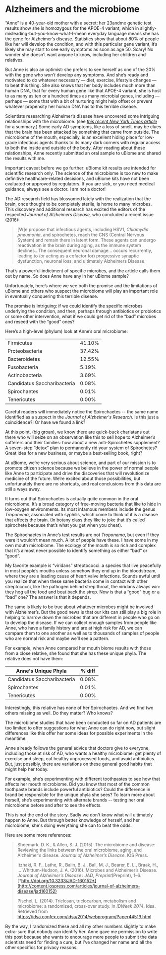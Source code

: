 Alzheimers and the microbiome
=============================

“Anne” is a 40-year-old mother with a secret: her 23andme genetic test results show she is homozygous for the APOE-4 variant, which in slightly-misleading-but-you-know-what-I-mean everyday language means she has the gene for Alzheimer’s disease. Statistics show that about 80% of people like her will develop the condition, and with this particular gene variant, it’s likely she may start to see early symptoms as soon as age 50. Scary! No wonder she doesn’t want anyone to know, including her children and relatives.

But Anne is also an optimist: she prefers to see herself as one of the 20% with the gene who *won’t* develop any symptoms. And she’s ready and motivated to do whatever necessary — diet, exercise, lifestyle changes — to beat this thing. She also knows that her body includes much more than human DNA, that for every human gene like that APOE-4 variant, she is host to as many as ten or a hundred times as many microbial genes, including — perhaps — some that with a bit of nurturing might help offset or prevent whatever propensity her human DNA has to this terrible disease.

Scientists researching Alzheimer’s disease have uncovered some intriguing relationships with the microbiome. (see [*this recent New York Times article*](http://www.nytimes.com/2016/05/26/health/alzheimers-disease-infection.html?smprod=nytcore-iphone&smid=nytcore-iphone-share&_r=0) for a summary.) Some early AD symptoms, like a loss of smell, may be clues that the brain has been attacked by something that came from outside. The microbiome of the mouth, especially, is an excellent hiding place for low-grade infectious agents thanks to its many dark corners with regular access to both the inside and outside of the body. After reading about these relationships, Anne recently submitted an oral sample to uBiome and shared the results with me.

Important caveat before we go further: uBiome kit results are intended for scientific research only. The science of the microbiome is too new to make definitive healthcare-related decisions, and uBiome kits have not been evaluated or approved by regulators. If you are sick, or you need medical guidance, always see a doctor. I am not a doctor!

The AD research field has blossomed lately with the realization that the brain, once thought to be completely sterile, is home to many microbes. This discovery and additional research has excited the editors of the respected *Journal of Alzheimers Disease,* who concluded a recent issue (2016):

> \[W\]e propose that infectious agents, including HSV1, *Chlamydia pneumonia*, and spirochetes, reach the CNS (Central Nervous System) and remain there in latent form. These agents can undergo reactivation in the brain during aging, as the immune system declines...The consequent neuronal damage... occurs recurrently, leading to (or acting as a cofactor for) progressive synaptic dysfunction, neuronal loss, and ultimately Alzheimers Disease.

That’s a powerful indictment of specific microbes, and the article calls them out by name. So does Anne have any in her uBiome sample?

Unfortunately, here’s where we see both the promise and the limitations of uBiome and others who suspect the microbiome will play an important role in eventually conquering this terrible disease.

The promise is intriguing: if we could identify the specific microbes underlying the condition, and then, perhaps through antibiotics or probiotics or some other intervention, what if we could get rid of the “bad” microbes and reseed with the “good” ones?

Here’s a high-level (phylum) look at Anne’s oral microbiome:

|                             |        | 
|-----------------------------|--------| 
| Firmicutes                  | 41.10% | 
| Proteobacteria              | 37.42% | 
| Bacteroidetes               | 12.55% | 
| Fusobacteria                | 5.19%  | 
| Actinobacteria              | 3.69%  | 
| Candidatus Saccharibacteria | 0.08%  | 
| Spirochaetes                | 0.01%  | 
| Tenericutes                 | 0.00%  | 


Careful readers will immediately notice the Spirochaetes -- the same name identified as a suspect in the *Journal of Alzheimer's Research*. Is this just a coincidence?! Or have we found a link?

At this point, (big groan), we know there are quick-buck charlatans out there who will seize on an observation like this to sell hope to Alzheimer’s sufferers and their families: how about a new anti-Spirochetes supplement? A seven-step “detox” plan to permanently rid your system of Spirochetes? Great idea for a new business, or maybe a best-selling book, right?

At uBiome, we’re very serious about science, and part of our mission is to promote citizen science because we believe in the power of normal people like Anne to participate and drive the discoveries that will revolutionize medicine of the future. We’re excited about those possibilities, but unfortunately there are no shortcuts, and real conclusions from this data are still a ways away.

It turns out that Spirochaetes is actually quite common in the oral microbiome. It’s a broad category of free-moving bacteria that like to hide in low-oxygen environments. Its most infamous members include the genus *Troponema*, associated with syphilis, which come to think of it is a disease that affects the brain. (In botany class they like to joke that it’s called spirochete because that’s what you get when you cheat).

The Spirochaetes in Anne’s test results are not *Troponema*, but even if they were it wouldn’t mean much. A lot of people have these. I have some in my own mouth microbiome. The ecology of the mouth is so rich and complex that it’s almost never possible to identify something as either “bad” or “good”.

My favorite example is “viridans” streptococci: a species that live peacefully in most people’s mouths unless somehow they end up in the bloodstream, where they are a leading cause of heart valve infections. Sounds awful until you realize that when these same bacteria come in contact with other streptococci, like the pathogen behind strep throat, the viridans always win: they hog all the food and beat back the strep. Now is that a “good” bug or a “bad” one? The answer is that it depends.

The same is likely to be true about whatever microbes might be involved with Alzheimer’s. But the good news is that our kits can still play a big role in helping to narrow down the microbes that are different in people who go on to develop the disease. If we can collect enough samples from people like Anne, who have a family history and are at high risk for AD, we can compare them to one another as well as to thousands of samples of people who are normal risk and maybe we’ll see a pattern.

For example, when Anne compared her mouth biome results with those from a close relative, she found that she has these unique phyla. The relative does not have them:

             
|  Anne's Unique Phyla   |   % diff   | 
|-----------------------------|-------| 
| Candidatus Saccharibacteria | 0.08% | 
| Spirochaetes                | 0.01% | 
| Tenericutes                 | 0.00% | 

Interestingly, this relative has none of her Spirochaetes. And we find two others missing as well. Do they matter? Who knows?

The microbiome studies that have been conducted so far on AD patients are too limited to offer suggestions for what Anne can do right now, but slight differences like this offer her some ideas for possible experiments in the meantime.

Anne already follows the general advice that doctors give to everyone, including those at risk of AD, who wants a healthy microbiome: get plenty of exercise and sleep, eat healthy unprocessed foods, and avoid antibiotics. But, just possibly, there are variations on these general good habits that might help her today.

For example, she’s experimenting with different toothpastes to see how that affects her mouth microbiome. Did you know that most of the common toothpaste brands include powerful antibiotics? Could the difference in brand be responsible for the unique phyla she sees? To learn more about herself, she’s experimenting with alternate brands -- testing her oral microbiome before and after to see the effects.

This is not the end of the story. Sadly we don't know what will ultimately happen to Anne. But through better knowledge of herself, and her microbiome, she's doing everything she can to beat the odds.

Here are some more references:

> Shoemark, D. K., & Allen, S. J. (2015). The microbiome and disease: Reviewing the links between the oral microbiome, aging, and Alzheimer’s disease. *Journal of Alzheimer’s Disease*. IOS Press.
>
> Itzhaki, R. F., Lathe, R., Balin, B. J., Ball, M. J., Bearer, E. L., Braak, H., … Whittum-Hudson, J. A. (2016). Microbes and Alzheimer’s Disease. *Journal of Alzheimer’s Disease : JAD*, *Preprint*(Preprint), 1–6. [*http://doi.org/10.3233/JAD-160152*](http://content.iospress.com/articles/journal-of-alzheimers-disease/jad160152)
>
> Pischel, L. (2014). Triclosan, triclocarban, metabolism and microbiome: a randomized, cross-over study. In *IDWeek 2014*. Idsa. Retrieved from https://idsa.confex.com/idsa/2014/webprogram/Paper44519.html

By the way, I randomized these and all my other numbers slightly to make extra-sure that nobody can identify her. Anne gave me permission to write this post because she wants to encourage more people to submit the data scientists need for finding a cure, but I’ve changed her name and all the other specifics for privacy reasons.